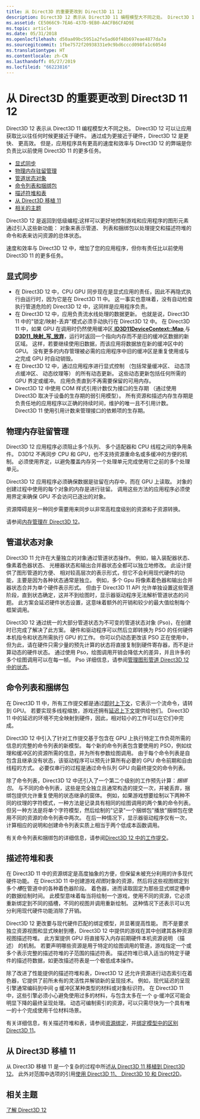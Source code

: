 ```yaml
---
title: 从 Direct3D 的重要更改到 Direct3D 11 12
description: Direct3D 12 表示从 Direct3D 11 编程模型大不同之处。 Direct3D 12 可以让应用获取比以往任何时候更接近于硬件。
ms.assetid: CE5066C9-7EA6-437D-9EB0-AACFB6CFAD9E
ms.topic: article
ms.date: 05/31/2018
ms.openlocfilehash: d50aa09bc5951a2fe5ad60f48b697eae4877da7a
ms.sourcegitcommit: 1fbe7572f20938331e9c9bd6cccd098fa1c6054d
ms.translationtype: HT
ms.contentlocale: zh-CN
ms.lasthandoff: 05/27/2019
ms.locfileid: "66223816"
---
```

# <a name="important-changes-from-direct3d-11-to-direct3d-12"></a>从 Direct3D 的重要更改到 Direct3D 11 12

Direct3D 12 表示从 Direct3D 11 编程模型大不同之处。 Direct3D 12 可以让应用获取比以往任何时候更接近于硬件。 通过成为更接近于硬件，Direct3D 12 是更快、 更高效。 但是，应用程序具有更高的速度和效率与 Direct3D 12 的弊端是你负责比以前使用 Direct3D 11 的更多任务。

-   [显式同步](#explicit-synchronization)
-   [物理内存驻留管理](#physical-memory-residency-management)
-   [管道状态对象](#pipeline-state-objects)
-   [命令列表和捆绑包](#command-lists-and-bundles)
-   [描述符堆和表](#descriptor-heaps-and-tables)
-   [从 Direct3D 移植 11](#porting-from-direct3d-11)
-   [相关的主题](#related-topics)

Direct3D 12 是返回到低级编程;这样可以更好地控制游戏和应用程序的图形元素通过引入这些新功能： 对象来表示管道、 列表和捆绑包以处理提交和描述符堆的命令和表来访问资源的总体状态。

速度和效率与 Direct3D 12 中，增加了您的应用程序，但你有责任比以前使用 Direct3D 11 的更多任务。

## <a name="explicit-synchronization"></a>显式同步

-   在 Direct3D 12 中，CPU GPU 同步现在是显式应用的责任，因此不再隐式执行由运行时，因为它是在 Direct3D 11 中。 这一事实也意味着，没有自动检查执行管道危险的 Direct3D 12 中，这同样是应用程序负责。
-   在 Direct3D 12 中，应用负责流水线处理的数据更新。 也就是说，Direct3D 11 中的"锁定/映射-丢弃"模式必须手动执行在 Direct3D 12 中。 在 Direct3D 11 中，如果 GPU 在调用时仍然使用缓冲区[ **ID3D11DeviceContext::Map** ](https://msdn.microsoft.com/library/windows/desktop/ff476457)与[ **D3D11\_映射\_写\_放弃**](https://msdn.microsoft.com/library/windows/desktop/ff476181#d3d11-map-write-discard)，运行时返回一个指向内存而不是旧的缓冲区数据的新区域。 这样，若要继续使用旧数据，而该应用将数据放在新的缓冲区中的 GPU。 没有更多的内存管理被必需的应用程序中旧的缓冲区是重复使用或与之完成 GPU 时自动销毁。
-   在 Direct3D 12 中，通过应用程序进行显式控制 （包括常量缓冲区、 动态顶点缓冲区、 动态纹理等） 的所有动态更新。 这些动态更新包括任何所需的 GPU 界定或缓冲。 应用负责直到不再需要保留的可用内存。
-   Direct3D 12 中使用 COM 样式引用计数仅为接口的生存期 （通过使用 Direct3D 取决于设备的生存期的弱引用模型）。 所有资源和描述内存生存期是负责任地的应用程序以正确的持续时间，维护的唯一且不引用计数。 Direct3D 11 使用引用计数来管理接口的依赖项的生存期。

## <a name="physical-memory-residency-management"></a>物理内存驻留管理

Direct3D 12 应用程序必须阻止多个队列、 多个适配器和 CPU 线程之间的争用条件。 D3D12 不再同步 CPU 和 GPU，也不支持资源重命名或多缓冲的方便的机制。 必须使用界定，以避免覆盖内存另一个处理单元完成使用它之前的多个处理单元。

Direct3D 12 应用程序必须确保数据是驻留在内存中，而在 GPU 上读取。 对象的创建过程中使用的每个对象的内存是进行驻留。 调用这些方法的应用程序必须使用界定来确保 GPU 不会访问已逐出的对象。

资源障碍是另一种同步需要用来同步以非常高粒度级别的资源和子资源转换。

请参阅[内存管理在 Direct3D 12](memory-management.md)。

## <a name="pipeline-state-objects"></a>管道状态对象

Direct3D 11 允许在大量独立的对象通过管道状态操作。 例如，输入装配器状态、 像素着色器状态、 光栅器状态和输出合并器状态全都可以独立地修改。 此设计提供了图形管道的方便、 相对较高层次的表示形式，但它不会利用现代硬件的功能，主要是因为各种状态通常是独立。 例如，多个 Gpu 将像素着色器和输出合并器状态合并为单个硬件表示形式。 但由于 Direct3D 11 API 允许单独设置这些管道阶段，直到状态确定，这并不到绘图时，显示器驱动程序无法解析管道状态的问题。 此方案会延迟硬件状态设置，这意味着额外的开销和较少的最大值绘制每个框架调用。

Direct3D 12 通过统一的大部分管道状态为不可变的管道状态对象 (Pso)，在创建时已完成了解决了此方案。 硬件和驱动程序可以然后立即转换为 PSO 的任何硬件本机指令和状态所需执行 GPU 的工作。 你可以仍动态更改该 PSO 正在使用中，但为此，请在硬件只需少量的预先计算的状态将直接复制到硬件寄存器，而不是计算动态的硬件状态。 通过使用 Pso，绘图调用开销会降低大的差异，并且许多的多个绘图调用可以在每一帧。 Pso 详细信息，请参阅[管理图形管道 Direct3D 12 中的状态](managing-graphics-pipeline-state-in-direct3d-12.md)。

## <a name="command-lists-and-bundles"></a>命令列表和捆绑包

在 Direct3D 11 中，所有工作提交都是通过[即时上下文](https://msdn.microsoft.com/library/windows/desktop/ff476892#immediate)，它表示一个流命令，请转到 GPU。 若要实现多线程缩放，游戏还拥有[延迟上下文](https://msdn.microsoft.com/library/windows/desktop/ff476892#deferred)提供给他们。 Direct3D 11 中的延迟的环境不完全映射到硬件，因此，相对较小的工作可以在它们中完成。

Direct3D 12 中引入了针对工作提交基于包含在 GPU 上执行特定工作负荷所需的信息的完整的命令列表的新模型。 每个新的命令列表包含要使用的 PSO，例如纹理和缓冲区的资源所需的信息，并为所有参数绘图调用。 由于每个命令列表是自包含且继承没有状态，该驱动程序可以预先计算所有必要的 GPU 命令前期和自由线程的方式。 必要仅串行的过程是通过命令队列 GPU 向最终提交的命令列表。

除了命令列表，Direct3D 12 中还引入了一个第二个级别的工作预先计算：*捆绑包*。 与不同的命令列表，这些是完全独立且通常构造的提交一次，并被丢弃，捆绑包提供允许重复使用的状态继承的窗体。 例如，如果游戏想要绘制以下两种不同的纹理的字符模式，一种方法是记录具有相同的绘图调用的两个集的命令列表。 但另一种方法是将单个字符模型，然后绘制的"记录"一个捆绑包"播放"捆绑包在使用不同的资源的命令列表中两次。 在后一种情况下，显示器驱动程序仅有一次，计算相应的说明和创建命令列表实质上相当于两个低成本函数调用。

有关命令列表和捆绑包的详细信息，请参阅[Direct3D 12 中的工作提交](command-queues-and-command-lists.md)。

## <a name="descriptor-heaps-and-tables"></a>描述符堆和表

在 Direct3D 11 中的资源绑定是高度抽象的方便，但保留未被充分利用的许多现代硬件功能。 在 Direct3D 11 中创建游戏*视图*对象的资源，然后将这些视图绑定到多个*槽*在管道中的各种着色器阶段。 着色器，进而读取固定为那些显式绑定槽中的数据绘制时间。 此模型意味着每当将绘制一个游戏，使用不同的资源，它必须重新绑定到不同的插槽，不同的视图并调用重新绘制。 这种情况下还表示可以充分利用现代硬件功能消除了开销。

Direct3D 12 更改要与现代硬件匹配的绑定模型，并显著提高性能。 而不是要求独立资源视图和显式映射到槽，Direct3D 12 中提供的游戏在其中创建其各种资源视图描述符堆。 此方案提供 GPU 将直接写入内存前期硬件本机资源说明 （描述） 的机制。 若要声明哪些资源是用于特定的绘图调用的管道，游戏指定一个或多个表示完整的描述符堆的子范围的描述符表。 描述符堆已填入适当的特定于硬件的描述符数据，如更改描述符表是一个极低成本操作。

除了改进了性能提供的描述符堆和表，Direct3D 12 还允许资源进行动态索引在着色器，它提供了前所未有的灵活性并解锁新的呈现技术。 例如，现代延迟的呈现引擎通常编码到中间 g 缓冲区某种类型的材料或对象标识符。 在 Direct3D 11 中，这些引擎必须小心避免使用过多的材料，与包含太多在一个 g-缓冲区可能会明显下降的最终呈现处理。 动态可编制索引的资源，可以只需尽快为一个具有唯一的十个完成使用千位材料场景。

有关详细信息，有关描述符堆和表，请参阅[资源绑定](resource-binding.md)，并[绑定模型中的区别 Direct3D 11](binding-model.md)。

## <a name="porting-from-direct3d-11"></a>从 Direct3D 移植 11

从 Direct3D 移植 11 是一个复杂的过程中所述[从 Direct3D 11 移植到 Direct3D 12](porting-from-direct3d-11-to-direct3d-12.md)。 此外对范围中选项的引用[使用 Direct3D 11、 Direct3D 10 和 Direct2D](direct3d-12-interop.md)。

## <a name="related-topics"></a>相关主题

<dl> <dt>

[了解 Direct3D 12](directx-12-getting-started.md)
</dt> </dl>

 

 




